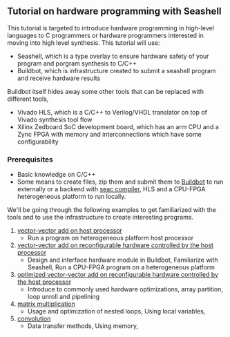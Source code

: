 Tutorial on hardware programming with Seashell
-------

This tutorial is targeted to introduce hardware programming in high-level languages to C programmers or hardware programmers interested in moving into high level synthesis. This tutorial will use:
 * Seashell, which is a type overlay to ensure hardware safety of your program and porgram synthesis to C/C++
 * Buildbot, which is infrastructure created to submit a seashell program and receive hardware results

Buildbot itself hides away some other tools that can be replaced with different tools,
 * Vivado HLS, which is a C/C++ to Verilog/VHDL translator on top of Vivado synthesis tool flow
 * Xilinx Zedboard SoC development board, which has an arm CPU and a Zync FPGA with memory and interconnections which have some configurability

### Prerequisites
* Basic knowledge on C/C++
* Some means to create files, zip them and submit them to [Buildbot](http://gorgonzola.cs.cornell.edu:8000/) to run externally
  or a backend with [seac compiler](https://github.com/cucapra/seashell), HLS and a CPU-FPGA heterogeneous platform to run locally.

We'll be going through the following examples to get familiarized with the tools and to use the infrastructure to create interesting programs.

1. [vector-vector add on host processor](hwtute-01.html)
   - Run a program on heterogeneous platform host processor
2. [vector-vector add on reconfigurable hardware controlled by the host processor](hwtute-02.html)
   - Design and interface hardware module in Buildbot, Familiarize with Seashell, Run a CPU-FPGA program on a heterogeneous platform
3. [optimized vector-vector add on reconfigurable hardware controlled by the host processor](hwtute-03.html)
   - Introduce to commonly used hardware optimizations, array partition, loop unroll and pipelining
4. [matrix multiplication]()
   - Usage and optimization of nested loops, Using local variables,
5. [convolution]()
   - Data transfer methods, Using memory,
